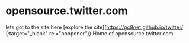 # opensource.twitter.com
lets got to the site here [explore the site](https://gc8net.github.io/twitter/ {:target="_blank" rel="noopener"})
Home of opensource.twitter.com

